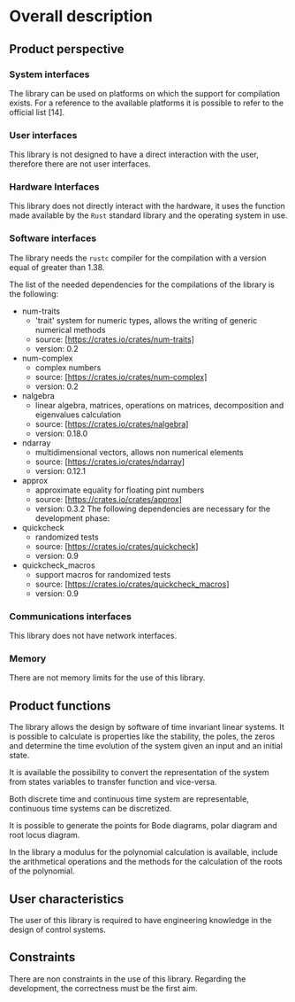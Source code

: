 # Overall description

## Product perspective

### System interfaces

The library can be used on platforms on which the support for compilation exists.
For a reference to the available platforms it is possible to refer to the official list [14].

### User interfaces

This library is not designed to have a direct interaction with the user, therefore there are not user interfaces.

### Hardware Interfaces

This library does not directly interact with the hardware, it uses the function made available by the `Rust` standard library and the operating system in use.

### Software interfaces

The library needs the `rustc` compiler for the compilation with a version equal of greater than 1.38.

The list of the needed dependencies for the compilations of the library is the following:

- num-traits
    * 'trait' system for numeric types, allows the writing of generic numerical methods
    * source: [https://crates.io/crates/num-traits]
    * version: 0.2
- num-complex
    * complex numbers
    * source: [https://crates.io/crates/num-complex]
    * version: 0.2
- nalgebra
    * linear algebra, matrices, operations on matrices, decomposition and eigenvalues calculation
    * source: [https://crates.io/crates/nalgebra]
    * version: 0.18.0
- ndarray
    * multidimensional vectors, allows non numerical elements
    * source: [https://crates.io/crates/ndarray]
    * version: 0.12.1
- approx
    * approximate equality for floating pint numbers
    * source: [https://crates.io/crates/approx]
    * version: 0.3.2
The following dependencies are necessary for the development phase:
- quickcheck
    * randomized tests
    * source: [https://crates.io/crates/quickcheck]
    * version: 0.9
- quickcheck_macros
    * support macros for randomized tests
    * source: [https://crates.io/crates/quickcheck_macros]
    * version: 0.9

### Communications interfaces

This library does not have network interfaces.

### Memory

There are not memory limits for the use of this library.

## Product functions

The library allows the design by software of time invariant linear systems. It is possible to calculate is properties like the stability, the poles, the zeros and determine the time evolution of the system given an input and an initial state.

It is available the possibility to convert the representation of the system from states variables to transfer function and vice-versa.

Both discrete time and continuous time system are representable, continuous time systems can be discretized.

It is possible to generate the points for Bode diagrams, polar diagram and root locus diagram.

In the library a modulus for the polynomial calculation is available, include the arithmetical operations and the methods for the calculation of the roots of the polynomial.

## User characteristics

The user of this library is required to have engineering knowledge in the design of control systems.

## Constraints

There are non constraints in the use of this library.
Regarding the development, the correctness must be the first aim.
